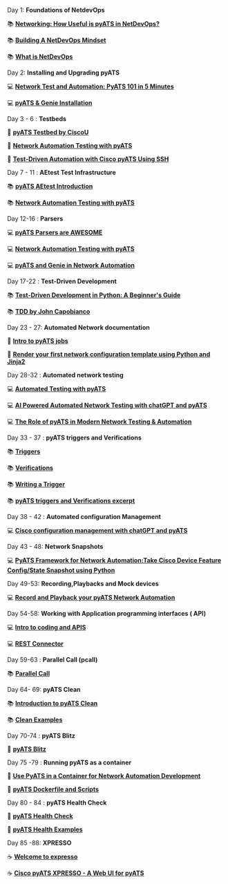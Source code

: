 Day 1: **Foundations of NetdevOps**

📚 [**Networking: How Useful is pyATS in NetDevOps?**](https://hackernoon.com/networking-how-useful-is-pyats-in-netdevops)

📚 [**Building A NetDevOps Mindset**](https://www.itential.com/blog/company/infrastructure-as-code/building-a-netdevops-mindset/)

📚 [**What is NetDevOps**](https://www.pynetlabs.com/what-is-netdevops/)


Day 2: **Installing and Upgrading pyATS**

💻 [**Network Test and Automation: PyATS 101 in 5 Minutes**](https://hackernoon.com/network-test-and-automation-pyats-101-in-5-minutes) 

💻 [**pyATS & Genie Installation**](https://youtu.be/xq_iBlEwfq8)


Day 3 - 6 : **Testbeds**

💎 [**pyATS Testbed by CiscoU**](https://youtu.be/nFY0THRtLx8) 

💎 [**Network Automation Testing with pyATS**](https://ondemandelearning.cisco.com/apollo-alpha/mc_naec10_13/pages/1)

💎 [**Test-Driven Automation with Cisco pyATS Using SSH**](https://ciscolearning.github.io/cisco-learning-codelabs/posts/pyats-ssh/#0) 


Day 7 - 11 : **AEtest Test Infrastructure**

📚 [**pyATS AEtest Introduction**](https://rayka-co.com/lesson/pyats-aetest-introduction/)

📚 [**Network Automation Testing with pyATS**](https://ondemandelearning.cisco.com/apollo-alpha/mc_naec10_13/pages/1)


Day 12-16 : **Parsers**

💻 [**pyATS Parsers are AWESOME**](https://youtu.be/KRZcGxvZRmI)

💻 [**Network Automation Testing with pyATS**](https://ondemandelearning.cisco.com/apollo-alpha/mc_naec10_13/pages/1)

💻 [**pyATS and Genie in Network Automation**](https://rayka-co.com/lesson/pyats-and-genie-in-network-automation/)


Day 17-22 : **Test-Driven Development**

📚 [**Test-Driven Development in Python: A Beginner's Guide**](https://www.datacamp.com/tutorial/test-driven-development-in-python)

📚 [**TDD by John Capobianco**](https://www.ciscolive.com/c/dam/r/ciscolive/global-event/docs/2023/pdf/BRKCRT-2013.pdf)


Day 23 - 27: **Automated Network documentation**

💎 [**Intro to pyATS jobs**](https://netcraftsmen.com/network-validation-with-pyats/)

💎 [**Render your first network configuration template using Python and Jinja2**](https://blogs.cisco.com/developer/network-configuration-template)


Day 28-32 : **Automated network testing**

💻 [**Automated Testing with pyATS**](https://youtu.be/ahf_3P_OmIs)

💻 [**AI Powered Automated Network Testing with chatGPT and pyATS**](https://youtu.be/wdGhzrtV6E0)

💻 [**The Role of pyATS in Modern Network Testing & Automation**](https://orhanergun.net/the-role-of-pyats-in-modern-network-testing-automation)


Day 33 - 37 : **pyATS triggers and Verifications** 

📚 [**Triggers**](https://www.ciscopress.com/articles/article.asp?p=3197441&seqNum=3) 

📚 [**Verifications**](https://www.ciscopress.com/articles/article.asp?p=3197441&seqNum=4)

📚 [**Writing a Trigger**](https://github.com/CiscoTestAutomation/getting-started/blob/main/develop-guide/writetrigger/writetrigger.rst)

📚 [**pyATS triggers and Verifications excerpt**](https://ptgmedia.pearsoncmg.com/images/9780138031671/samplepages/9780138031671_Sample.pdf)

Day 38 - 42 : **Automated configuration Management**

💻 [**Cisco configuration management with chatGPT and pyATS**](https://youtu.be/8EXXSpUWTw8)

Day 43 - 48: **Network Snapshots**

💻 [**PyATS Framework for Network Automation:Take Cisco Device Feature Config/State Snapshot using Python**](https://youtu.be/KBHxgZFeJCc)


Day 49-53: **Recording,Playbacks and Mock devices**

💻 [**Record and Playback your pyATS Network Automation**](https://youtu.be/koXiW2M3z04)



Day 54-58: **Working with Application programming interfaces ( API)**

💻 [**Intro to coding and APIS**](https://developer.cisco.com/learning/modules/programming-fundamentals/intro-coding-and-apis/introduction/)

💻 [**REST Connector**](https://developer.cisco.com/docs/rest-connector/)


Day 59-63 : **Parallel Call (pcall)**

📚 [**Parallel Call**](https://docs.devnetexperttraining.com/static-docs/pyATS/async/pcall.html)


Day 64- 69: **pyATS Clean**

📚 [**Introduction to pyATS Clean**](https://pubhub.devnetcloud.com/media/genie-docs/docs/clean/index.html)

📚 [**Clean Examples**](https://github.com/CiscoTestAutomation/examples/tree/master/clean) 


Day 70-74 : **pyATS Blitz**

📝 [**pyATS Blitz**](https://pubhub.devnetcloud.com/media/genie-docs/docs/blitz/index.html)

Day 75 -79 : **Running pyATS as a container**

📝 [**Use PyATS in a Container for Network Automation Development**](https://youtu.be/1sL9Q4_1Puw)

📝 [**pyATS Dockerfile and Scripts**](https://github.com/CiscoTestAutomation/pyats-docker)

Day 80 - 84 : **pyATS Health Check**

🔬 [**pyATS Health Check**](https://pubhub.devnetcloud.com/media/genie-docs/docs/health/index.html)

🔬 [**pyATS Health Examples**](https://github.com/CiscoTestAutomation/examples/tree/master/health)


Day 85 -88: **XPRESSO** 

☕ [**Welcome to expresso**](https://developer.cisco.com/docs/xpresso/welcome/#-welcome-to-xpresso)

☕ [**Cisco pyATS XPRESSO - A Web UI for pyATS**](https://youtu.be/tK8FQ1CzQFo)































